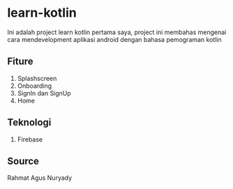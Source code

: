 # learn-kotlin
Ini adalah project learn kotlin pertama saya, project ini membahas mengenai cara mendevelopment aplikasi android dengan bahasa pemograman kotlin

## Fiture
1. Splashscreen
2. Onboarding
3. SignIn dan SignUp
4. Home

## Teknologi
1. Firebase

## Source
Rahmat Agus Nuryady
